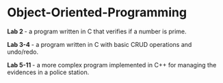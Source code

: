 # Object-Oriented-Programming

<b> Lab 2 </b> - a program written in C that verifies if a number is prime.

<b> Lab 3-4 </b> - a program written in C with basic CRUD operations and undo/redo.

<b> Lab 5-11 </b> - a more complex program implemented in C++ for managing the evidences in a police station. 
